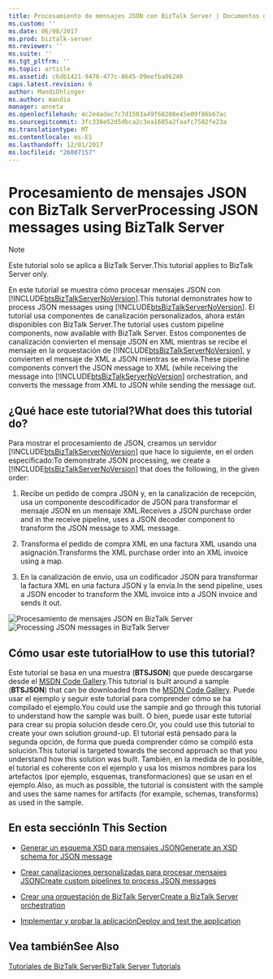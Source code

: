 ```yaml
---
title: Procesamiento de mensajes JSON con BizTalk Server | Documentos de Microsoft
ms.custom: ''
ms.date: 06/08/2017
ms.prod: biztalk-server
ms.reviewer: ''
ms.suite: ''
ms.tgt_pltfrm: ''
ms.topic: article
ms.assetid: c6db1421-9478-477c-8645-09eefba06246
caps.latest.revision: 6
author: MandiOhlinger
ms.author: mandia
manager: anneta
ms.openlocfilehash: 4c2e4adac7c7d1503a49f68208e45e09f86b67ac
ms.sourcegitcommit: 3fc338e52d5dbca2c3ea1685a2faafc7582fe23a
ms.translationtype: MT
ms.contentlocale: es-ES
ms.lasthandoff: 12/01/2017
ms.locfileid: "26007157"
---
```

# <a name="processing-json-messages-using-biztalk-server"></a><span data-ttu-id="b769d-102">Procesamiento de mensajes JSON con BizTalk Server</span><span class="sxs-lookup"><span data-stu-id="b769d-102">Processing JSON messages using BizTalk Server</span></span>
> [!NOTE]
>  <span data-ttu-id="b769d-103">Este tutorial solo se aplica a BizTalk Server.</span><span class="sxs-lookup"><span data-stu-id="b769d-103">This tutorial applies to BizTalk Server only.</span></span>  
  
 <span data-ttu-id="b769d-104">En este tutorial se muestra cómo procesar mensajes JSON con [!INCLUDE[btsBizTalkServerNoVersion](../includes/btsbiztalkservernoversion-md.md)].</span><span class="sxs-lookup"><span data-stu-id="b769d-104">This tutorial demonstrates how to process JSON messages using [!INCLUDE[btsBizTalkServerNoVersion](../includes/btsbiztalkservernoversion-md.md)].</span></span> <span data-ttu-id="b769d-105">El tutorial usa componentes de canalización personalizados, ahora están disponibles con BizTalk Server.</span><span class="sxs-lookup"><span data-stu-id="b769d-105">The tutorial uses custom pipeline components, now available with BizTalk Server.</span></span> <span data-ttu-id="b769d-106">Estos componentes de canalización convierten el mensaje JSON en XML mientras se recibe el mensaje en la orquestación de [!INCLUDE[btsBizTalkServerNoVersion](../includes/btsbiztalkservernoversion-md.md)], y convierten el mensaje de XML a JSON mientras se envía.</span><span class="sxs-lookup"><span data-stu-id="b769d-106">These pipeline components convert the JSON message to XML (while receiving the message into [!INCLUDE[btsBizTalkServerNoVersion](../includes/btsbiztalkservernoversion-md.md)] orchestration, and converts the message from XML to JSON while sending the message out.</span></span>  
  
## <a name="what-does-this-tutorial-do"></a><span data-ttu-id="b769d-107">¿Qué hace este tutorial?</span><span class="sxs-lookup"><span data-stu-id="b769d-107">What does this tutorial do?</span></span>  
 <span data-ttu-id="b769d-108">Para mostrar el procesamiento de JSON, creamos un servidor [!INCLUDE[btsBizTalkServerNoVersion](../includes/btsbiztalkservernoversion-md.md)] que hace lo siguiente, en el orden especificado:</span><span class="sxs-lookup"><span data-stu-id="b769d-108">To demonstrate JSON processing, we create a [!INCLUDE[btsBizTalkServerNoVersion](../includes/btsbiztalkservernoversion-md.md)] that does the following, in the given order:</span></span>  
  
1.  <span data-ttu-id="b769d-109">Recibe un pedido de compra JSON y, en la canalización de recepción, usa un componente descodificador de JSON para transformar el mensaje JSON en un mensaje XML.</span><span class="sxs-lookup"><span data-stu-id="b769d-109">Receives a JSON purchase order and in the receive pipeline, uses a JSON decoder component to transform the JSON message to XML message.</span></span>  
  
2.  <span data-ttu-id="b769d-110">Transforma el pedido de compra XML en una factura XML usando una asignación.</span><span class="sxs-lookup"><span data-stu-id="b769d-110">Transforms the XML purchase order into an XML invoice using a map.</span></span>  
  
3.  <span data-ttu-id="b769d-111">En la canalización de envío, usa un codificador JSON para transformar la factura XML en una factura JSON y la envía.</span><span class="sxs-lookup"><span data-stu-id="b769d-111">In the send pipeline, uses a JSON encoder to transform the XML invoice into a JSON invoice and sends it out.</span></span>  
  
 <span data-ttu-id="b769d-112">![Procesamiento de mensajes JSON en BizTalk Server](../core/media/btsjson-flow.png "BTSJSON_Flow")</span><span class="sxs-lookup"><span data-stu-id="b769d-112">![Processing JSON messages in BizTalk Server](../core/media/btsjson-flow.png "BTSJSON_Flow")</span></span>  
  
## <a name="how-to-use-this-tutorial"></a><span data-ttu-id="b769d-113">Cómo usar este tutorial</span><span class="sxs-lookup"><span data-stu-id="b769d-113">How to use this tutorial?</span></span>  
 <span data-ttu-id="b769d-114">Este tutorial se basa en una muestra (**BTSJSON**) que puede descargarse desde el [MSDN Code Gallery](http://go.microsoft.com/fwlink/?LinkId=403197).</span><span class="sxs-lookup"><span data-stu-id="b769d-114">This tutorial is built around a sample (**BTSJSON**) that can be downloaded from the [MSDN Code Gallery](http://go.microsoft.com/fwlink/?LinkId=403197).</span></span> <span data-ttu-id="b769d-115">Puede usar el ejemplo y seguir este tutorial para comprender cómo se ha compilado el ejemplo.</span><span class="sxs-lookup"><span data-stu-id="b769d-115">You could use the sample and go through this tutorial to understand how the sample was built.</span></span> <span data-ttu-id="b769d-116">O bien, puede usar este tutorial para crear su propia solución desde cero.</span><span class="sxs-lookup"><span data-stu-id="b769d-116">Or, you could use this tutorial to create your own solution ground-up.</span></span> <span data-ttu-id="b769d-117">El tutorial está pensado para la segunda opción, de forma que pueda comprender cómo se compiló esta solución.</span><span class="sxs-lookup"><span data-stu-id="b769d-117">This tutorial is targeted towards the second approach so that you understand how this solution was built.</span></span> <span data-ttu-id="b769d-118">También, en la medida de lo posible, el tutorial es coherente con el ejemplo y usa los mismos nombres para los artefactos (por ejemplo, esquemas, transformaciones) que se usan en el ejemplo.</span><span class="sxs-lookup"><span data-stu-id="b769d-118">Also, as much as possible, the tutorial is consistent with the sample and uses the same names for artifacts (for example, schemas, transforms) as used in the sample.</span></span>  
  
## <a name="in-this-section"></a><span data-ttu-id="b769d-119">En esta sección</span><span class="sxs-lookup"><span data-stu-id="b769d-119">In This Section</span></span>  
  
-   [<span data-ttu-id="b769d-120">Generar un esquema XSD para mensajes JSON</span><span class="sxs-lookup"><span data-stu-id="b769d-120">Generate an XSD schema for JSON message</span></span>](../core/generate-an-xsd-schema-for-json-message.md)  
  
-   [<span data-ttu-id="b769d-121">Crear canalizaciones personalizadas para procesar mensajes JSON</span><span class="sxs-lookup"><span data-stu-id="b769d-121">Create custom pipelines to process JSON messages</span></span>](../core/create-custom-pipelines-to-process-json-messages.md)  
  
-   [<span data-ttu-id="b769d-122">Crear una orquestación de BizTalk Server</span><span class="sxs-lookup"><span data-stu-id="b769d-122">Create a BizTalk Server orchestration</span></span>](../core/create-a-biztalk-server-orchestration.md)  
  
-   [<span data-ttu-id="b769d-123">Implementar y probar la aplicación</span><span class="sxs-lookup"><span data-stu-id="b769d-123">Deploy and test the application</span></span>](../core/deploy-and-test-the-application.md)  
  
## <a name="see-also"></a><span data-ttu-id="b769d-124">Vea también</span><span class="sxs-lookup"><span data-stu-id="b769d-124">See Also</span></span>  
 [<span data-ttu-id="b769d-125">Tutoriales de BizTalk Server</span><span class="sxs-lookup"><span data-stu-id="b769d-125">BizTalk Server Tutorials</span></span>](../core/biztalk-server-tutorials.md)